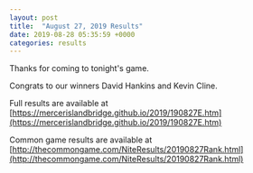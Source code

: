 ```yaml
---
layout: post
title:  "August 27, 2019 Results"
date: 2019-08-28 05:35:59 +0000
categories: results
---
```

Thanks for coming to tonight's game.

Congrats to our winners David Hankins and Kevin Cline.

Full results are available at [https://mercerislandbridge.github.io/2019/190827E.htm](https://mercerislandbridge.github.io/2019/190827E.htm)

Common game results are available at [http://thecommongame.com/NiteResults/20190827Rank.html](http://thecommongame.com/NiteResults/20190827Rank.html)
